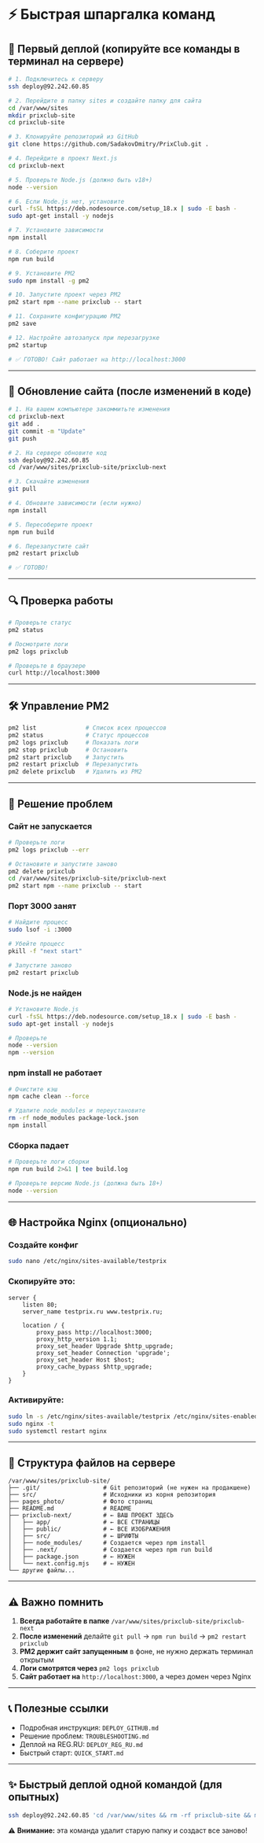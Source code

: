 # ⚡ Быстрая шпаргалка команд

## 🚀 Первый деплой (копируйте все команды в терминал на сервере)

```bash
# 1. Подключитесь к серверу
ssh deploy@92.242.60.85

# 2. Перейдите в папку sites и создайте папку для сайта
cd /var/www/sites
mkdir prixclub-site
cd prixclub-site

# 3. Клонируйте репозиторий из GitHub
git clone https://github.com/SadakovDmitry/PrixClub.git .

# 4. Перейдите в проект Next.js
cd prixclub-next

# 5. Проверьте Node.js (должно быть v18+)
node --version

# 6. Если Node.js нет, установите
curl -fsSL https://deb.nodesource.com/setup_18.x | sudo -E bash -
sudo apt-get install -y nodejs

# 7. Установите зависимости
npm install

# 8. Соберите проект
npm run build

# 9. Установите PM2
sudo npm install -g pm2

# 10. Запустите проект через PM2
pm2 start npm --name prixclub -- start

# 11. Сохраните конфигурацию PM2
pm2 save

# 12. Настройте автозапуск при перезагрузке
pm2 startup

# ✅ ГОТОВО! Сайт работает на http://localhost:3000
```

---

## 🔄 Обновление сайта (после изменений в коде)

```bash
# 1. На вашем компьютере закоммитьте изменения
cd prixclub-next
git add .
git commit -m "Update"
git push

# 2. На сервере обновите код
ssh deploy@92.242.60.85
cd /var/www/sites/prixclub-site/prixclub-next

# 3. Скачайте изменения
git pull

# 4. Обновите зависимости (если нужно)
npm install

# 5. Пересоберите проект
npm run build

# 6. Перезапустите сайт
pm2 restart prixclub

# ✅ ГОТОВО!
```

---

## 🔍 Проверка работы

```bash
# Проверьте статус
pm2 status

# Посмотрите логи
pm2 logs prixclub

# Проверьте в браузере
curl http://localhost:3000
```

---

## 🛠️ Управление PM2

```bash
pm2 list              # Список всех процессов
pm2 status            # Статус процессов
pm2 logs prixclub     # Показать логи
pm2 stop prixclub     # Остановить
pm2 start prixclub    # Запустить
pm2 restart prixclub  # Перезапустить
pm2 delete prixclub   # Удалить из PM2
```

---

## 🔧 Решение проблем

### Сайт не запускается

```bash
# Проверьте логи
pm2 logs prixclub --err

# Остановите и запустите заново
pm2 delete prixclub
cd /var/www/sites/prixclub-site/prixclub-next
pm2 start npm --name prixclub -- start
```

### Порт 3000 занят

```bash
# Найдите процесс
sudo lsof -i :3000

# Убейте процесс
pkill -f "next start"

# Запустите заново
pm2 restart prixclub
```

### Node.js не найден

```bash
# Установите Node.js
curl -fsSL https://deb.nodesource.com/setup_18.x | sudo -E bash -
sudo apt-get install -y nodejs

# Проверьте
node --version
npm --version
```

### npm install не работает

```bash
# Очистите кэш
npm cache clean --force

# Удалите node_modules и переустановите
rm -rf node_modules package-lock.json
npm install
```

### Сборка падает

```bash
# Проверьте логи сборки
npm run build 2>&1 | tee build.log

# Проверьте версию Node.js (должна быть 18+)
node --version
```

---

## 🌐 Настройка Nginx (опционально)

### Создайте конфиг

```bash
sudo nano /etc/nginx/sites-available/testprix
```

### Скопируйте это:

```nginx
server {
    listen 80;
    server_name testprix.ru www.testprix.ru;

    location / {
        proxy_pass http://localhost:3000;
        proxy_http_version 1.1;
        proxy_set_header Upgrade $http_upgrade;
        proxy_set_header Connection 'upgrade';
        proxy_set_header Host $host;
        proxy_cache_bypass $http_upgrade;
    }
}
```

### Активируйте:

```bash
sudo ln -s /etc/nginx/sites-available/testprix /etc/nginx/sites-enabled/
sudo nginx -t
sudo systemctl restart nginx
```

---

## 📂 Структура файлов на сервере

```
/var/www/sites/prixclub-site/
├── .git/                  # Git репозиторий (не нужен на продакшене)
├── src/                   # Исходники из корня репозитория
├── pages_photo/           # Фото страниц
├── README.md              # README
├── prixclub-next/         # ← ВАШ ПРОЕКТ ЗДЕСЬ
│   ├── app/               # ← ВСЕ СТРАНИЦЫ
│   ├── public/            # ← ВСЕ ИЗОБРАЖЕНИЯ
│   ├── src/               # ← ШРИФТЫ
│   ├── node_modules/      # Создается через npm install
│   ├── .next/             # Создается через npm run build
│   ├── package.json       # ← НУЖЕН
│   └── next.config.mjs    # ← НУЖЕН
└── другие файлы...
```

---

## ⚠️ Важно помнить

1. **Всегда работайте в папке** `/var/www/sites/prixclub-site/prixclub-next`
2. **После изменений** делайте `git pull` → `npm run build` → `pm2 restart prixclub`
3. **PM2 держит сайт запущенным** в фоне, не нужно держать терминал открытым
4. **Логи смотрятся через** `pm2 logs prixclub`
5. **Сайт работает на** `http://localhost:3000`, а через домен через Nginx

---

## 📞 Полезные ссылки

- Подробная инструкция: `DEPLOY_GITHUB.md`
- Решение проблем: `TROUBLESHOOTING.md`
- Деплой на REG.RU: `DEPLOY_REG_RU.md`
- Быстрый старт: `QUICK_START.md`

---

## ✨ Быстрый деплой одной командой (для опытных)

```bash
ssh deploy@92.242.60.85 'cd /var/www/sites && rm -rf prixclub-site && mkdir prixclub-site && cd prixclub-site && git clone https://github.com/SadakovDmitry/PrixClub.git . && cd prixclub-next && npm install && npm run build && sudo npm install -g pm2 && pm2 delete prixclub 2>/dev/null; pm2 start npm --name prixclub -- start && pm2 save'
```

⚠️ **Внимание:** эта команда удалит старую папку и создаст все заново!

